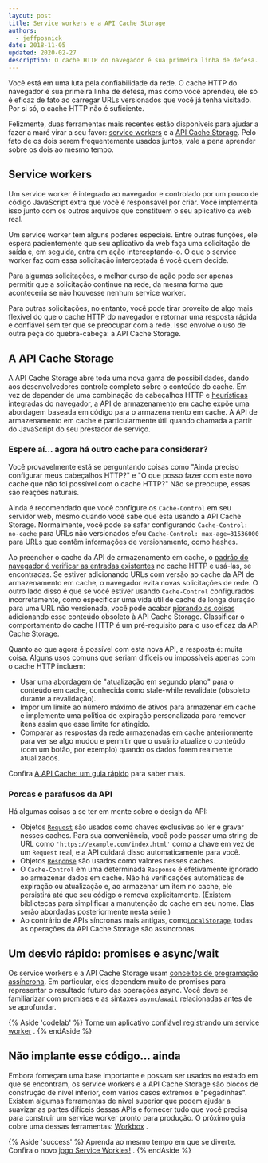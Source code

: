 ```yaml
---
layout: post
title: Service workers e a API Cache Storage
authors:
  - jeffposnick
date: 2018-11-05
updated: 2020-02-27
description: O cache HTTP do navegador é sua primeira linha de defesa. Não é necessariamente a abordagem mais poderosa ou flexível, e você tem controle limitado sobre o tempo de vida das respostas em cache. Mas existem várias regras básicas que oferecem uma implementação de cache sensata sem muito trabalho, então você deveria sempre tentar segui-las.
---
```


Você está em uma luta pela confiabilidade da rede. O cache HTTP do navegador é sua primeira linha de defesa, mas como você aprendeu, ele só é eficaz de fato ao carregar URLs versionados que você já tenha visitado. Por si só, o cache HTTP não é suficiente.

Felizmente, duas ferramentas mais recentes estão disponíveis para ajudar a fazer a maré virar a seu favor: [service workers](https://developer.mozilla.org/docs/Web/API/Service_Worker_API) e a [API Cache Storage](https://developer.mozilla.org/docs/Web/API/CacheStorage). Pelo fato de os dois serem frequentemente usados juntos, vale a pena aprender sobre os dois ao mesmo tempo.

## Service workers

Um service worker é integrado ao navegador e controlado por um pouco de código JavaScript extra que você é responsável por criar. Você implementa isso junto com os outros arquivos que constituem o seu aplicativo da web real.

Um service worker tem alguns poderes especiais. Entre outras funções, ele espera pacientemente que seu aplicativo da web faça uma solicitação de saída e, em seguida, entra em ação interceptando-o. O que o service worker faz com essa solicitação interceptada é você quem decide.

Para algumas solicitações, o melhor curso de ação pode ser apenas permitir que a solicitação continue na rede, da mesma forma que aconteceria se não houvesse nenhum service worker.

Para outras solicitações, no entanto, você pode tirar proveito de algo mais flexível do que o cache HTTP do navegador e retornar uma resposta rápida e confiável sem ter que se preocupar com a rede. Isso envolve o uso de outra peça do quebra-cabeça: a API Cache Storage.

## A API Cache Storage

A API Cache Storage abre toda uma nova gama de possibilidades, dando aos desenvolvedores controle completo sobre o conteúdo do cache. Em vez de depender de uma combinação de cabeçalhos HTTP e [heurísticas](https://httpwg.org/specs/rfc7234.html#heuristic.freshness) integradas do navegador, a API de armazenamento em cache expõe uma abordagem baseada em código para o armazenamento em cache. A API de armazenamento em cache é particularmente útil quando chamada a partir do JavaScript do seu prestador de serviço.

### Espere aí… agora há outro cache para considerar?

Você provavelmente está se perguntando coisas como "Ainda preciso configurar meus cabeçalhos HTTP?" e "O que posso fazer com este novo cache que não foi possível com o cache HTTP?" Não se preocupe, essas são reações naturais.

Ainda é recomendado que você configure os `Cache-Control` em seu servidor web, mesmo quando você sabe que está usando a API Cache Storage. Normalmente, você pode se safar configurando `Cache-Control: no-cache` para URLs não versionados e/ou `Cache-Control: max-age=31536000` para URLs que contêm informações de versionamento, como hashes.

Ao preencher o cache da API de armazenamento em cache, o [padrão do navegador é verificar as entradas existentes](https://jakearchibald.com/2016/caching-best-practices/#the-service-worker-the-http-cache-play-well-together-dont-make-them-fight) no cache HTTP e usá-las, se encontradas. Se estiver adicionando URLs com versão ao cache da API de armazenamento em cache, o navegador evita novas solicitações de rede. O outro lado disso é que se você estiver usando `Cache-Control` configurados incorretamente, como especificar uma vida útil de cache de longa duração para uma URL não versionada, você pode acabar [piorando as coisas](https://jakearchibald.com/2016/caching-best-practices/#a-service-worker-can-extend-the-life-of-these-bugs) adicionando esse conteúdo obsoleto à API Cache Storage. Classificar o comportamento do cache HTTP é um pré-requisito para o uso eficaz da API Cache Storage.

Quanto ao que agora é possível com esta nova API, a resposta é: muita coisa. Alguns usos comuns que seriam difíceis ou impossíveis apenas com o cache HTTP incluem:

- Usar uma abordagem de "atualização em segundo plano" para o conteúdo em cache, conhecida como stale-while revalidate (obsoleto durante a revalidação).
- Impor um limite ao número máximo de ativos para armazenar em cache e implemente uma política de expiração personalizada para remover itens assim que esse limite for atingido.
- Comparar as respostas da rede armazenadas em cache anteriormente para ver se algo mudou e permitir que o usuário atualize o conteúdo (com um botão, por exemplo) quando os dados forem realmente atualizados.

Confira [A API Cache: um guia rápido](/cache-api-quick-guide/) para saber mais.

### Porcas e parafusos da API

Há algumas coisas a se ter em mente sobre o design da API:

- Objetos [`Request`](https://developer.mozilla.org/docs/Web/API/Request) são usados como chaves exclusivas ao ler e gravar nesses caches. Para sua conveniência, você pode passar uma string de URL como `'https://example.com/index.html'` como a chave em vez de um `Request` real, e a API cuidará disso automaticamente para você.
- Objetos [`Response`](https://developer.mozilla.org/docs/Web/API/Response) são usados como valores nesses caches.
- O `Cache-Control` em uma determinada `Response` é efetivamente ignorado ao armazenar dados em cache. Não há verificações automáticas de expiração ou atualização e, ao armazenar um item no cache, ele persistirá até que seu código o remova explicitamente. (Existem bibliotecas para simplificar a manutenção do cache em seu nome. Elas serão abordadas posteriormente nesta série.)
- Ao contrário de APIs síncronas mais antigas, como[`LocalStorage`](https://developer.mozilla.org/docs/Web/API/Storage/LocalStorage), todas as operações da API Cache Storage são assíncronas.

## Um desvio rápido: promises e async/wait

Os service workers e a API Cache Storage usam [conceitos de programação assíncrona](https://en.wikipedia.org/wiki/Asynchrony_(computer_programming)). Em particular, eles dependem muito de promises para representar o resultado futuro das operações async. Você deve se familiarizar com [promises](https://developer.mozilla.org/docs/Web/JavaScript/Reference/Global_Objects/Promise) e as sintaxes [`async`](https://developer.mozilla.org/docs/Web/JavaScript/Reference/Statements/async_function)/[`await`](https://developer.mozilla.org/docs/Web/JavaScript/Reference/Operators/await) relacionadas antes de se aprofundar.

{% Aside 'codelab' %} [Torne um aplicativo confiável registrando um service worker](/codelab-service-workers) . {% endAside %}

## Não implante esse código… ainda

Embora forneçam uma base importante e possam ser usados no estado em que se encontram, os service workers e a API Cache Storage são blocos de construção de nível inferior, com vários casos extremos e "pegadinhas". Existem algumas ferramentas de nível superior que podem ajudar a suavizar as partes difíceis dessas APIs e fornecer tudo que você precisa para construir um service worker pronto para produção. O próximo guia cobre uma dessas ferramentas: [Workbox](https://developers.google.com/web/tools/workbox/) .

{% Aside 'success' %} Aprenda ao mesmo tempo em que se diverte. Confira o novo [jogo Service Workies!](https://serviceworkies.com/) . {% endAside %}
